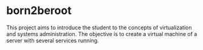 # born2beroot
This project aims to introduce the student to the concepts of virtualization and systems administration. The objective is to create a virtual machine of a server with several services running.
